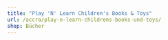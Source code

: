 ```yaml
---
title: "Play 'N' Learn Children's Books & Toys"
url: /accra/play-n-learn-childrens-books-und-toys/
shop: Bücher
---
```

